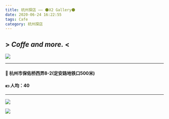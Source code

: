 ```yaml
---
title: 杭州探店 —— 🌑X2 Gallery🌑
date: 2020-06-24 16:22:55
tags: Cafe
category: 杭州探店
---
```

## > _Coffe and more._ <
![ ](https://cdn.jsdelivr.net/gh/xperiDD/wangzhantupian111/微信图片_20200624205135.jpg)
***
#### 📍 杭州市保佑桥西弄8-2(定安路地铁口500米)
#### 💵 人均：40
***
![ ](https://cdn.jsdelivr.net/gh/xperiDD/wangzhantupian111/微信图片_20200624230027.jpg)

![ ](https://cdn.jsdelivr.net/gh/xperiDD/wangzhantupian111/微信图片_20200624230036.jpg)
